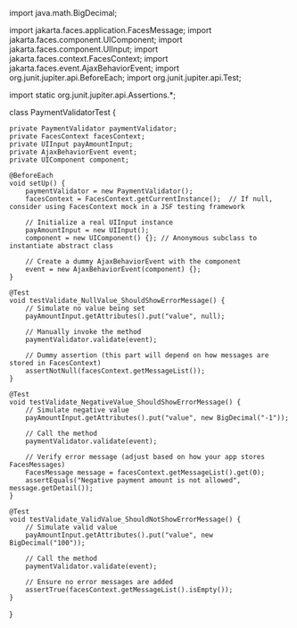 import java.math.BigDecimal;

import jakarta.faces.application.FacesMessage;
import jakarta.faces.component.UIComponent;
import jakarta.faces.component.UIInput;
import jakarta.faces.context.FacesContext;
import jakarta.faces.event.AjaxBehaviorEvent;
import org.junit.jupiter.api.BeforeEach;
import org.junit.jupiter.api.Test;

import static org.junit.jupiter.api.Assertions.*;

class PaymentValidatorTest {

    private PaymentValidator paymentValidator;
    private FacesContext facesContext;
    private UIInput payAmountInput;
    private AjaxBehaviorEvent event;
    private UIComponent component;

    @BeforeEach
    void setUp() {
        paymentValidator = new PaymentValidator();
        facesContext = FacesContext.getCurrentInstance();  // If null, consider using FacesContext mock in a JSF testing framework

        // Initialize a real UIInput instance
        payAmountInput = new UIInput();
        component = new UIComponent() {}; // Anonymous subclass to instantiate abstract class

        // Create a dummy AjaxBehaviorEvent with the component
        event = new AjaxBehaviorEvent(component) {};
    }

    @Test
    void testValidate_NullValue_ShouldShowErrorMessage() {
        // Simulate no value being set
        payAmountInput.getAttributes().put("value", null);
        
        // Manually invoke the method
        paymentValidator.validate(event);

        // Dummy assertion (this part will depend on how messages are stored in FacesContext)
        assertNotNull(facesContext.getMessageList());
    }

    @Test
    void testValidate_NegativeValue_ShouldShowErrorMessage() {
        // Simulate negative value
        payAmountInput.getAttributes().put("value", new BigDecimal("-1"));

        // Call the method
        paymentValidator.validate(event);

        // Verify error message (adjust based on how your app stores FacesMessages)
        FacesMessage message = facesContext.getMessageList().get(0);
        assertEquals("Negative payment amount is not allowed", message.getDetail());
    }

    @Test
    void testValidate_ValidValue_ShouldNotShowErrorMessage() {
        // Simulate valid value
        payAmountInput.getAttributes().put("value", new BigDecimal("100"));

        // Call the method
        paymentValidator.validate(event);

        // Ensure no error messages are added
        assertTrue(facesContext.getMessageList().isEmpty());
    }
}
